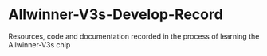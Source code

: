 # Allwinner-V3s-Develop-Record
Resources, code and documentation recorded in the process of learning the Allwinner-V3s chip
